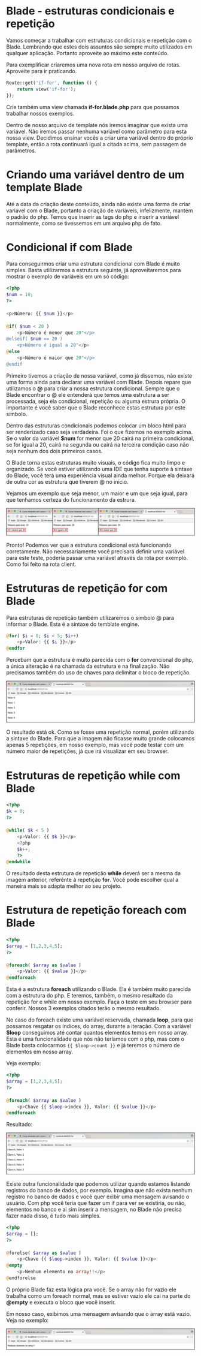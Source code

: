 # Blade - estruturas condicionais e repetição

Vamos começar a trabalhar com estruturas condicionais e repetição com o Blade. Lembrando que estes dois assuntos são sempre muito utilizados em qualquer aplicação. Portanto aproveite ao máximo este conteúdo.

Para exemplificar criaremos uma nova rota em nosso arquivo de rotas. Aproveite para ir praticando.

```php
Route::get('if-for', function () {
    return view('if-for');
});
```

Crie também uma view chamada **if-for.blade.php** para que possamos trabalhar nossos exemplos.

Dentro de nosso arquivo de template nós iremos imaginar que exista uma variável. Não iremos passar nenhuma variável como parâmetro para esta nossa view. Decidimos ensinar vocês a criar uma variável dentro do próprio template, então a rota continuará igual a citada acima, sem passagem de parâmetros.

# Criando uma variável dentro de um template Blade

Até a data da criação deste conteúdo, ainda não existe uma forma de criar variável com o Blade, portanto a criação de variáveis, infelizmente, mantém o padrão do php. Temos que inserir as tags do php e inserir a variável normalmente, como se tivessemos em um arquivo php de fato.

# Condicional if com Blade

Para conseguirmos criar uma estrutura condicional com Blade é muito simples. Basta utilizarmos a estrutura seguinte, já aproveitaremos para mostrar o exemplo de variáveis em um só código:

```php
<?php
$num = 10;
?>

<p>Número: {{ $num }}</p>

@if( $num < 20 )
    <p>Número é menor que 20"</p>
@elseif( $num == 20 )
    <p>Número é igual a 20"</p>
@else
    <p>Número é maior que 20"</p>
@endif
```

Primeiro tivemos a criação de nossa variável, como já dissemos, não existe uma forma ainda para declarar uma variável com Blade. Depois repare que utilizamos o **@** para criar a nossa estrutura condicional. Sempre que o Blade encontrar o @ ele entenderá que temos uma estrutura a ser processada, seja ela condicional, repetição ou alguma estrura própria. O importante é você saber que o Blade reconhece estas estrutura por este símbolo.

Dentro das estruturas condicionais podemos colocar um bloco html para ser renderizado caso seja verdadeira. Foi o que fizemos no exemplo acima. Se o valor da variável **$num** for menor que 20 cairá na primeira condicional, se for igual a 20, cairá na segunda ou cairá na terceira condição caso não seja nenhum dos dois primeiros casos.

O Blade torna estas estruturas muito visuais, o código fica muito limpo e organizado. Se você estiver utilizando uma IDE que tenha suporte à sintaxe do Blade, você terá uma experiência visual ainda melhor. Porque ela deixará de outra cor as estrutura que tiverem @ no início.

Vejamos um exemplo que seja menor, um maior e um que seja igual, para que tenhamos certeza do funcionamento da estrura.

![blade_condicional_if](./images/blade_condicional_if.png "blade_condicional_if")

Pronto! Podemos ver que a estrutura condicional está funcionando corretamente. Não necessariamente você precisará definir uma variável para este teste, poderia passar uma variável através da rota por exemplo. Como foi feito na rota client.

# Estruturas de repetição for com Blade

Para estruturas de repetição também utilizaremos o símbolo @ para informar o Blade. Esta é a sintaxe do temblate engine.

```php
@for( $i = 0; $i < 5; $i++)
    <p>Valor: {{ $i }}</p>
@endfor
```

Percebam que a estrutura é muito parecida com o **for** convencional do php, a única alteração é na chamada da estrutura e na finalização. Não precisamos também do uso de chaves para delimitar o bloco de repetição.

![blade_for](./images/blade_for.png "blade_for")

O resultado está ok. Como se fosse uma repetição normal, porém utilizando a sintaxe do Blade. Para que a imagem não ficasse muito grande colocamos apenas 5 repetições, em nosso exemplo, mas você pode testar com um número maior de repetições, já que irá visualizar em seu browser.

# Estruturas de repetição while com Blade

```php
<?php
$k = 0;
?>

@while( $k < 5 )
    <p>Valor: {{ $k }}</p>
    <?php
    $k++;
    ?>
@endwhile
```

O resultado desta estrutura de repetição **while** deverá ser a mesma da imagem anterior, referênte à repetição **for**. Você pode escolher qual a maneira mais se adapta melhor ao seu projeto.

# Estrutura de repetição foreach com Blade

```php
<?php
$array = [1,2,3,4,5];
?>

@foreach( $array as $value )
    <p>Valor: {{ $value }}</p>
@endforeach
```

Esta é a estrutura **foreach** utilizando o Blade. Ela é também muito parecida com a estrutura do php. E teremos, também, o mesmo resultado da repetição for e while em nosso exemplo. Faça o teste em seu browser para conferir. Nossos 3 exemplos citados terão o mesmo resultado.

No caso do foreach existe uma variável reservada, chamada **loop**, para que possamos resgatar os índices, do array, durante a iteração. Com a variável **$loop** conseguimos até contar quantos elementos temos em nosso array. Esta é uma funcionalidade que nós não teríamos com o php, mas com o Blade basta colocarmos `{{ $loop->count }}` e já teremos o número de elementos em nosso array.

Veja exemplo:

```php
<?php
$array = [1,2,3,4,5];
?>

@foreach( $array as $value )
    <p>Chave {{ $loop->index }}, Valor: {{ $value }}</p>
@endforeach
```

Resultado:

![blade_foreach](./images/blade_foreach.png "blade_foreach")

Existe outra funcionalidade que podemos utilizar quando estamos listando registros do banco de dados, por exemplo. Imagina que não exista nenhum registro no banco de dados e você quer exibir uma mensagem avisando o usuário. Com php você teria que fazer um if para ver se existiria, ou não, elementos no banco e ai sim inserir a mensagem, no Blade não precisa fazer nada disso, é tudo mais simples.

```php
<?php
$array = [];
?>

@forelse( $array as $value )
    <p>Chave {{ $loop->index }}, Valor: {{ $value }}</p>
@empty
    <p>Nenhum elemento no array!!</p>
@endforelse
```

O próprio Blade faz esta lógica pra você. Se o array não for vazio ele trabalha como um foreach normal, mas se estiver vazio ele cai na parte do **@empty** e executa o bloco que você inserir.

Em nosso caso, exibimos uma mensagem avisando que o array está vazio. Veja no exemplo:

![blade_forelse](./images/blade_forelse.png "blade_forelse")